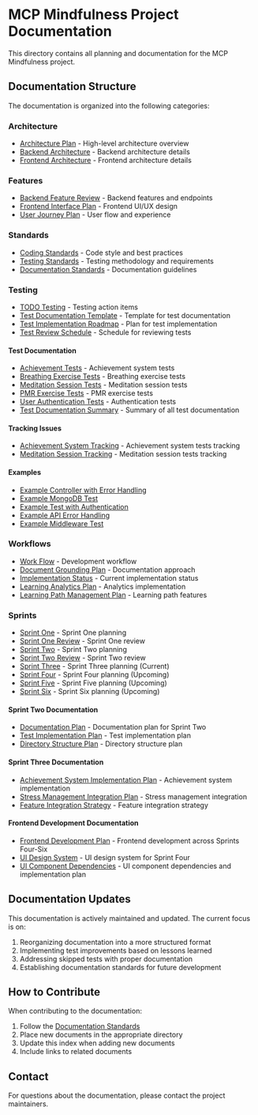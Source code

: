 # MCP Mindfulness Project Documentation

This directory contains all planning and documentation for the MCP Mindfulness project.

## Documentation Structure

The documentation is organized into the following categories:

### Architecture
- [Architecture Plan](architecture/architecture-plan.md) - High-level architecture overview
- [Backend Architecture](architecture/backend-architecture.md) - Backend architecture details
- [Frontend Architecture](architecture/frontend-architecture.md) - Frontend architecture details

### Features
- [Backend Feature Review](features/backend-feature-review.md) - Backend features and endpoints
- [Frontend Interface Plan](features/frontend-interface-plan.md) - Frontend UI/UX design
- [User Journey Plan](features/user-journey-plan.md) - User flow and experience

### Standards
- [Coding Standards](standards/coding-standards.md) - Code style and best practices
- [Testing Standards](standards/testing-standards.md) - Testing methodology and requirements
- [Documentation Standards](standards/documentation-standards.md) - Documentation guidelines

### Testing
- [TODO Testing](testing/TODO-TESTING.md) - Testing action items
- [Test Documentation Template](testing/test-documentation-template.md) - Template for test documentation
- [Test Implementation Roadmap](testing/test-implementation-roadmap.md) - Plan for test implementation
- [Test Review Schedule](testing/test-review-schedule.md) - Schedule for reviewing tests

#### Test Documentation
- [Achievement Tests](testing/achievement-tests-documentation.md) - Achievement system tests
- [Breathing Exercise Tests](testing/documentation/breathing-exercise-tests.md) - Breathing exercise tests
- [Meditation Session Tests](testing/documentation/meditation-session-tests.md) - Meditation session tests
- [PMR Exercise Tests](testing/documentation/pmr-exercise-tests.md) - PMR exercise tests
- [User Authentication Tests](testing/documentation/user-authentication-tests.md) - Authentication tests
- [Test Documentation Summary](testing/documentation/test-documentation-summary.md) - Summary of all test documentation

#### Tracking Issues
- [Achievement System Tracking](testing/tracking/achievement-system-tracking-issue.md) - Achievement system tests tracking
- [Meditation Session Tracking](testing/tracking/meditation-session-tracking-issue.md) - Meditation session tests tracking

#### Examples
- [Example Controller with Error Handling](testing/examples/example-controller-with-error-handling.ts)
- [Example MongoDB Test](testing/examples/example-mongodb-test.ts)
- [Example Test with Authentication](testing/examples/example-test-with-authentication.test.ts)
- [Example API Error Handling](testing/examples/example-api-error-handling.ts)
- [Example Middleware Test](testing/examples/example-middleware-test.test.ts)

### Workflows
- [Work Flow](workflows/work-flow.md) - Development workflow
- [Document Grounding Plan](workflows/document-grounding-plan.md) - Documentation approach
- [Implementation Status](workflows/implementation-status.md) - Current implementation status
- [Learning Analytics Plan](workflows/learning-analytics-plan.md) - Analytics implementation
- [Learning Path Management Plan](workflows/learning-path-management-plan.md) - Learning path features

### Sprints
- [Sprint One](sprints/sprint-one.md) - Sprint One planning
- [Sprint One Review](sprints/sprint-one-review.md) - Sprint One review
- [Sprint Two](sprints/sprint-two.md) - Sprint Two planning
- [Sprint Two Review](sprints/sprint-two-review.md) - Sprint Two review
- [Sprint Three](sprints/sprint-three.md) - Sprint Three planning (Current)
- [Sprint Four](sprints/sprint-four.md) - Sprint Four planning (Upcoming)
- [Sprint Five](sprints/sprint-five.md) - Sprint Five planning (Upcoming)
- [Sprint Six](sprints/sprint-six.md) - Sprint Six planning (Upcoming)

#### Sprint Two Documentation
- [Documentation Plan](sprints/documentation/documentation-plan.md) - Documentation plan for Sprint Two
- [Test Implementation Plan](sprints/documentation/test-implementation-plan.md) - Test implementation plan
- [Directory Structure Plan](sprints/documentation/directory-structure-plan.md) - Directory structure plan

#### Sprint Three Documentation
- [Achievement System Implementation Plan](sprints/documentation/achievement-system-plan.md) - Achievement system implementation
- [Stress Management Integration Plan](sprints/documentation/stress-management-plan.md) - Stress management integration
- [Feature Integration Strategy](sprints/documentation/feature-integration-strategy.md) - Feature integration strategy

#### Frontend Development Documentation
- [Frontend Development Plan](sprints/documentation/frontend-development-plan.md) - Frontend development across Sprints Four-Six
- [UI Design System](sprints/documentation/ui-design-system.md) - UI design system for Sprint Four
- [UI Component Dependencies](sprints/documentation/ui-component-dependencies.md) - UI component dependencies and implementation plan

## Documentation Updates

This documentation is actively maintained and updated. The current focus is on:

1. Reorganizing documentation into a more structured format
2. Implementing test improvements based on lessons learned
3. Addressing skipped tests with proper documentation
4. Establishing documentation standards for future development

## How to Contribute

When contributing to the documentation:

1. Follow the [Documentation Standards](standards/documentation-standards.md)
2. Place new documents in the appropriate directory
3. Update this index when adding new documents
4. Include links to related documents

## Contact

For questions about the documentation, please contact the project maintainers. 